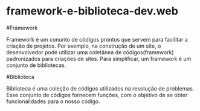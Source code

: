 # framework-e-biblioteca-dev.web

#Framework

Framework é um conunto de códigos prontos que servem para facilitar a criação de projetos. Por exemplo, na construção de um site, o desenvolvedor pode utilizar uma coletânea de códigos(framework) padronizados para criações de sites. Para simplificar, um framework é um conjunto de bibliotecas.

#Biblioteca

Biblioteca é uma coleção de códigos utilizados na resolução de problemas. Esse conjunto de códigos fornecem funções, com o objetivo de se obter funcionalidades para o nosso código.

